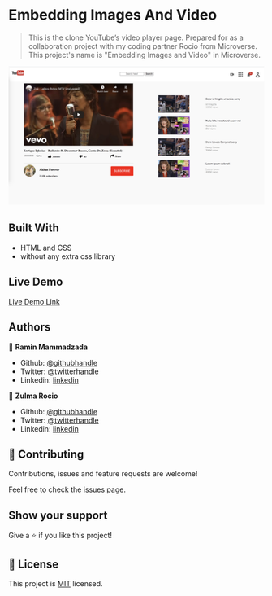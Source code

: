 # Embedding Images And Video

> This is the clone YouTube’s video player page. Prepared for as a collaboration project with my coding partner Rocio from Microverse. 
This project's name is "Embedding Images and Video" in Microverse.

![screenshot](images/app_screenshot.jpg)

## Built With

- HTML and CSS
- without any extra css library

## Live Demo

[Live Demo Link](https://bit.ly/2Xt3XCg)

## Authors

👤 **Ramin Mammadzada**

- Github: [@githubhandle](https://github.com/raminmammadzada)
- Twitter: [@twitterhandle](https://twitter.com/raminmammadzada)
- Linkedin: [linkedin](https://linkedin.com/raminmammadzada)

👤 **Zulma Rocio**

- Github: [@githubhandle](https://github.com/Rocio01)
- Twitter: [@twitterhandle](https://twitter.com/rugiada8801)
- Linkedin: [linkedin](https://linkedin.com/linkedinhandle)

## 🤝 Contributing

Contributions, issues and feature requests are welcome!

Feel free to check the [issues page](issues/).

## Show your support

Give a ⭐️ if you like this project!

## 📝 License

This project is [MIT](lic.url) licensed.